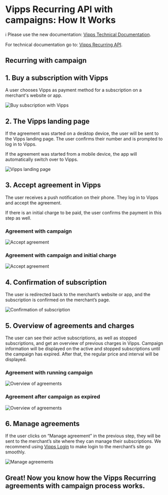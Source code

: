 <!-- START_METADATA
---
title: How it works with campaign
sidebar_position: 14
---
END_METADATA -->

# Vipps Recurring API with campaigns: How It Works

<!-- START_COMMENT -->

ℹ️ Please use the new documentation:
[Vipps Technical Documentation](https://vippsas.github.io/vipps-developer-docs/).

<!-- END_COMMENT -->

For technical documentation go to:
[Vipps Recurring API](https://vippsas.github.io/vipps-developer-docs/docs/APIs/recurring-api).

## Recurring with campaign

## 1. Buy a subscription with Vipps

A user chooses Vipps as payment method for a subscription on a merchant's website or app.

![Buy subscription with Vipps](images/vipps-recurring-api-howitworks/vipps-recurring-step1.svg)

## 2. The Vipps landing page

If the agreement was started on a desktop device, the user will be sent to the Vipps landing page.
The user confirms their number and is prompted to log in to Vipps.

If the agreement was started from a mobile device, the app will automatically switch over to Vipps.

![Vipps landing page](images/vipps-recurring-api-howitworks/vipps-recurring-step2.png)

## 3. Accept agreement in Vipps

The user receives a push notification on their phone. They log in to Vipps and accept the agreement.

If there is an initial charge to be paid, the user confirms the payment in this step as well.

### Agreement with campaign
![Accept agreement](images/vipps-recurring-api-howitworks-campaigns/agreement-campaign-flow.png)

### Agreement with campaign and initial charge
![Accept agreement](images/vipps-recurring-api-howitworks-campaigns/agreement-campaign-initial-charge-flow.png)

## 4. Confirmation of subscription

The user is redirected back to the merchant’s website or app, and the subscription is confirmed on the merchant’s page.

![Confirmation of subscription](images/vipps-recurring-api-howitworks/vipps-recurring-step4.svg)

## 5. Overview of agreements and charges

The user can see their active subscriptions, as well as stopped subscriptions, and get an overview of previous charges in Vipps.
Campaign information will be displayed on the active and stopped subscriptions until the campaign has expired. After that, the regular price and interval will be displayed.

### Agreement with running campaign

![Overview of agreements](images/vipps-recurring-api-howitworks-campaigns/manage-agreement-with-campaign.png)

### Agreement after campaign as expired

![Overview of agreements](images/vipps-recurring-api-howitworks-campaigns/manage-agreement-with-campaign-expired.png)

## 6. Manage agreements

If the user clicks on “Manage agreement” in the previous step, they will be sent to the merchant’s site where they can manage their subscriptions. We recommend using [Vipps Login](https://vippsas.github.io/vipps-developer-docs/docs/APIs/login-api) to make login to the merchant’s site go smoothly.

![Manage agreements](images/vipps-recurring-api-howitworks/vipps-recurring-step6.svg)

## Great! Now you know how the Vipps Recurring agreements with campaign process works.

